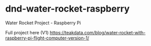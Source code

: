 # dnd-water-rocket-raspberry
Water Rocket Project - Raspberry Pi

Full project here (V1) https://teakdata.com/blog/water-rocket-with-raspberry-pi-flight-computer-version-1/
